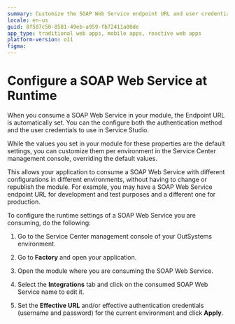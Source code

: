 ```yaml
---
summary: Customize the SOAP Web Service endpoint URL and user credentials per environment in Service Center.
locale: en-us
guid: 8f587c50-8581-49eb-a959-fb72411a00de
app_type: traditional web apps, mobile apps, reactive web apps
platform-version: o11
figma:
---
```


# Configure a SOAP Web Service at Runtime

When you consume a SOAP Web Service in your module, the Endpoint URL is automatically set. You can the configure both the authentication method and the user credentials to use in Service Studio.

While the values you set in your module for these properties are the default settings, you can customize them per environment in the Service Center management console, overriding the default values.

This allows your application to consume a SOAP Web Service with different configurations in different environments, without having to change or republish the module. For example, you may have a SOAP Web Service endpoint URL for development and test purposes and a different one for production.

To configure the runtime settings of a SOAP Web Service you are consuming, do the following:

1. Go to the Service Center management console of your OutSystems environment.

1. Go to **Factory** and open your application.

1. Open the module where you are consuming the SOAP Web Service.

1. Select the **Integrations** tab and click on the consumed SOAP Web Service name to edit it.

1. Set the **Effective URL** and/or effective authentication credentials (username and password) for the current environment and click **Apply**.
